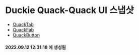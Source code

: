 # Duckie Quack-Quack UI 스냅샷

- [QuackTab](QuackTab.md)
- [QuackFab](QuackFab.md)
- [QuackButton](QuackButton.md)

#### 2022.09.12 12:31:18 에 생성됨